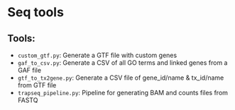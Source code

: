 # Seq tools

## Tools:
* `custom_gtf.py`: Generate a GTF file with custom genes
* `gaf_to_csv.py`: Generate a CSV of all GO terms and linked genes from a GAF file
* `gtf_to_tx2gene.py`: Generate a CSV file of gene_id/name & tx_id/name from GTF file
* `trapseq_pipeline.py`: Pipeline for generating BAM and counts files from FASTQ
